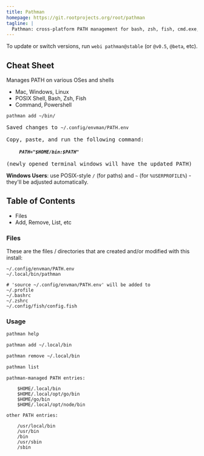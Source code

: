 ```yaml
---
title: Pathman
homepage: https://git.rootprojects.org/root/pathman
tagline: |
  Pathman: cross-platform PATH management for bash, zsh, fish, cmd.exe, and PowerShell.
---
```


To update or switch versions, run `webi pathman@stable` (or `@v0.5`, `@beta`,
etc).

## Cheat Sheet

Manages PATH on various OSes and shells

- Mac, Windows, Linux
- POSIX Shell, Bash, Zsh, Fish
- Command, Powershell

```sh
pathman add ~/bin/
```

<pre>
Saved changes to <code>~/.config/envman/PATH.env</code>

Copy, paste, and run the following command:

    <strong><em><code>PATH="$HOME/bin:$PATH"</code></em></strong>

(newly opened terminal windows will have the updated PATH)
</pre>

**Windows Users**: use POSIX-style `/` (for paths) and `~` (for
`%USERPROFILE%`) - they'll be adjusted automatically.

## Table of Contents

- Files
- Add, Remove, List, etc

### Files

These are the files / directories that are created and/or modified with this
install:

```text
~/.config/envman/PATH.env
~/.local/bin/pathman

# 'source ~/.config/envman/PATH.env' will be added to
~/.profile
~/.bashrc
~/.zshrc
~/.config/fish/config.fish
```

### Usage

```sh
pathman help
```

```sh
pathman add ~/.local/bin
```

```sh
pathman remove ~/.local/bin
```

```sh
pathman list
```

```text
pathman-managed PATH entries:

	$HOME/.local/bin
	$HOME/.local/opt/go/bin
	$HOME/go/bin
	$HOME/.local/opt/node/bin

other PATH entries:

	/usr/local/bin
	/usr/bin
	/bin
	/usr/sbin
	/sbin
```
